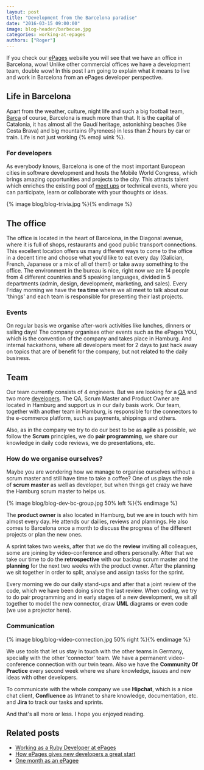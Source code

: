 ```yaml
---
layout: post
title: "Development from the Barcelona paradise"
date: "2016-03-15 09:00:00"
image: blog-header/barbecue.jpg
categories: working-at-epages
authors: ["Roger"]
---
```


If you check our [ePages](http://www.epages.com) website you will see that we have an office in Barcelona, wow!
Unlike other commercial offices we have a development team, double wow!
In this post I am going to explain what it means to live and work in Barcelona from an ePages developer perspective.

## Life in Barcelona

Apart from the weather, culture, night life and such a big football team, [Barça](http://fcbarcelona.com) of course, Barcelona is much more than that.
It is the capital of Catalonia, it has almost all the Gaudí heritage, astonishing beaches (like Costa Brava) and big mountains (Pyrenees) in less than 2 hours by car or train.
Life is not just working {% emoji wink %}.

### For developers

As everybody knows, Barcelona is one of the most important European cities in software development and hosts the Mobile World Congress, which brings amazing opportunities and projects to the city. This attracts talent which enriches the existing pool of [meet ups](http://www.meetup.com/cities/es/barcelona/) or technical events, where you can participate, learn or collaborate with your thoughts or ideas.

{% image blog/blog-trivia.jpg %}{% endimage %}

## The office

The office is located in the heart of Barcelona, in the Diagonal avenue, where it is full of shops, restaurants and good public transport connections.
This excellent location offers us many different ways to come to the office in a decent time and choose what you'd like to eat every day (Galician, French, Japanese or a mix of all of them!) or take away something to the office.
The environment in the bureau is nice, right now we are 14 people from 4 different countries and 5 speaking languages, divided in 5 departments (admin, design, development, marketing, and sales).
Every Friday morning we have the **tea time** where we all meet to talk about our 'things' and each team is responsible for presenting their last projects.

### Events

On regular basis we organise after-work activities like lunches, dinners or sailing days!
The company organises other events such as the ePages YOU, which is the convention of the company and takes place in Hamburg.
And internal hackathons, where all developers meet for 2 days to just hack away on topics that are of benefit for the company, but not related to the daily business.

## Team

Our team currently consists of 4 engineers. But we are looking for a [QA](http://www.epages.com/en/career/jobs/QA_BCN-HH.php) and two more [developers](http://www.epages.com/en/career/jobs/software-developer.php).
The QA, Scrum Master and Product Owner are located in Hamburg and support us in our daily basis work.
Our team, together with another team in Hamburg, is responsible for the connectors to the e-commerce platform, such as payments, shippings and others.

Also, as in the company we try to do our best to be as **agile** as possible, we follow the **Scrum** principles, we do **pair programming**, we share our knowledge in daily code reviews, we do presentations, etc.

### How do we organise ourselves?

Maybe you are wondering how we manage to organise ourselves without a scrum master and still have time to take a coffee?
One of us plays the role of **scrum master** as well as developer, but when things get crazy we have the Hamburg scrum master to helps us.

{% image blog/blog-dev-bc-group.jpg 50% left %}{% endimage %}

The **product owner** is also located in Hamburg, but we are in touch with him almost every day. He attends our dailies, reviews and plannings.
He also comes to Barcelona once a month to discuss the progress of the different projects or plan the new ones.

A sprint takes two weeks, after that we do the **review** inviting all colleagues, some are joining by video-conference and others personally.
After that we take our time to do the **retrospective** with our backup scrum master and the **planning** for the next two weeks with the product owner.
After the planning we sit together in order to split, analyse and assign tasks for the sprint.

Every morning we do our daily stand-ups and after that a joint review of the code, which we have been doing since the last review.
When coding, we try to do pair programming and in early stages of a new development, we sit all together to model the new connector, draw **UML** diagrams or even code (we use a projector here).

### Communication

{% image blog/blog-video-connection.jpg 50% right %}{% endimage %}

We use tools that let us stay in touch with the other teams in Germany, specially with the other 'connector' team.
We have a permanent video-conference connection with our twin team.
Also we have the **Community Of Practice** every second week where we share knowledge, issues and new ideas with other developers.

To communicate with the whole company we use **Hipchat**, which is a nice chat client, **Confluence** as Intranet to share knowledge, documentation, etc. and **Jira** to track our tasks and sprints.

And that's all more or less. I hope you enjoyed reading.

## Related posts

* [Working as a Ruby Developer at ePages](https://developer.epages.com/2016/02/04/hr-ruby.html)
* [How ePages gives new developers a great start](https://developer.epages.com/blog/2015/07/07/employee-induction-programme.html)
* [One month as an ePagee](https://developer.epages.com/blog/2015/08/11/one-month-as-an-epagee.html)
